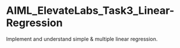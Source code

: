 # AIML_ElevateLabs_Task3_Linear-Regression
Implement and understand simple &amp; multiple linear regression.
